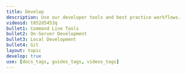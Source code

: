 ```yaml
---
title: Develop
description: Use our developer tools and best practice workflows.
videoid: t852d5453q
bullet1: Command Line Tools
bullet2: On-Server Development
bullet3: Local Development
bullet4: Git
layout: topic
develop: true
use: [docs_tags, guides_tags, videos_tags]
---
```

